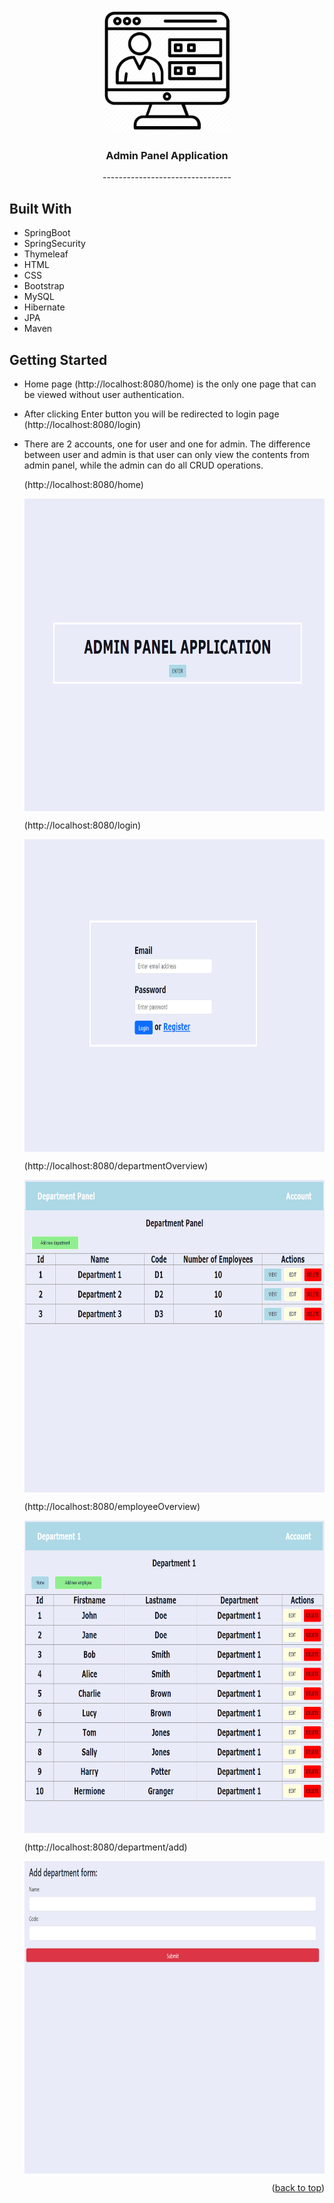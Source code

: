 <a name="readme-top"></a>

<!-- PROJECT LOGO -->
<div align="center">
  <a href="https://github.com/dumitrasculuca07/springboot-crud-implementation">
    <img src="images/logo.png" alt="Logo" width="200" height="200">
  </a>

  <h3 align="center">Admin Panel Application</h3>
  <p align="center">--------------------------------</p>
</div>
<h2>Built With</h2> 

<ul>
  <li>SpringBoot</li>
  <li>SpringSecurity</li>
  <li>Thymeleaf</li>
  <li>HTML</li>
  <li>CSS</li>
  <li>Bootstrap</li>
  <li>MySQL</li>
  <li>Hibernate</li>
  <li>JPA</li>
  <li>Maven</li>
</ul>


<!-- GETTING STARTED -->
## Getting Started
- Home page (http://localhost:8080/home) is the only one page that can be viewed without user authentication.
- After clicking Enter button you will be redirected to login page (http://localhost:8080/login)
- There are 2 accounts, one for user and one for admin. The difference between user and admin is that user can only view the contents from admin panel, while the admin can do all CRUD operations.

  <p align="left">(http://localhost:8080/home)</p>
  <img src="images/homePage.png" alt="homePage" width="1000" height="500" align="center">
  <p align="left">(http://localhost:8080/login)</p>
  <img src="images/loginPage.png" alt="loginPage" width="1000" height="500" align="center">
  <p align="left">(http://localhost:8080/departmentOverview)</p>
  <img src="images/departmentOverview.png" alt="departmentOverview" width="1000" height="500" align="center">
  <p align="left">(http://localhost:8080/employeeOverview)</p>
  <img src="images/employeeOverview.png" alt="employeeOverview" width="1000" height="500" align="center">
  <p align="left">(http://localhost:8080/department/add)</p>
  <img src="images/addDepartment.png" alt="addDepartment" width="1000" height="500" align="center">
  <p align="right">(<a href="#readme-top">back to top</a>)</p>
